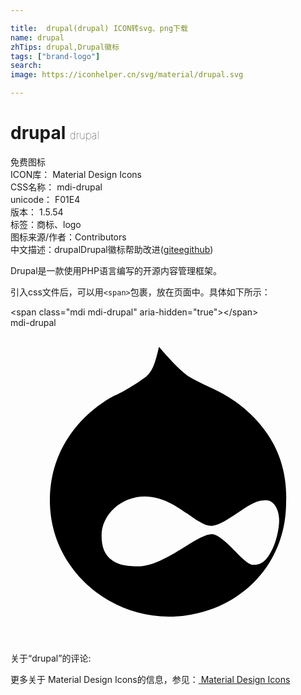 ```yaml
---

title:  drupal(drupal) ICON转svg、png下载
name: drupal
zhTips: drupal,Drupal徽标
tags: ["brand-logo"]
search: 
image: https://iconhelper.cn/svg/material/drupal.svg

---
```


# drupal  <small style="font-size: 60%;font-weight: 100">drupal</small>


<div class="detail-page">
<p>
<span><span class="badge-success badge">免费图标</span> </span>
<br/>
<span>
ICON库：
<span class="badge-secondary badge">Material Design Icons</span> 
</span>
<br/>
<span>
CSS名称：
<span class="badge-secondary badge">mdi-drupal</span> 
</span>
<br/>
<span>
unicode：
<span class="badge-secondary badge">F01E4</span> 
<copy-btn content='F01E4' btn-title=""></copy-btn>
<copy-btn :content='String.fromCodePoint(parseInt("F01E4", 16))' btn-title="复制U"></copy-btn>
</span>
<br/>
<span>
版本：
<span class="badge-secondary badge">1.5.54</span> 
</span><br/><span>标签：<span class="badge-light badge"><router-link to="/tags/brand-logo.html">商标、logo</router-link></span></span>
<br/>
<span>图标来源/作者：<span class="badge-light badge">Contributors</span></span> 
<br/>
<span class="zh-detail">中文描述：<span class="badge-primary badge">drupal</span><span class="badge-primary badge">Drupal徽标</span><span class="help-link"><span>帮助改进</span>(<a href="https://gitee.com/liuwave/icon-helper/edit/master/json/material/drupal.json" target="_blank" rel="noopener noreferrer">gitee</a><a href="https://github.com/liuwave/icon-helper/edit/master/json/material/drupal.json" target="_blank" rel="noopener noreferrer">github</a></span>)</span><br/>
</p>
</div><div class="description description alert alert-light">Drupal是一款使用PHP语言编写的开源内容管理框架。</div>
<div class="alert alert-dark">
  <i class="mdi mdi-drupal mdi-48px"></i>
  <i class="mdi mdi-drupal mdi-36px"></i>
  <i class="mdi mdi-drupal mdi-24px"></i>
  <i class="mdi mdi-drupal mdi-18px"></i>
</div>
<div>
  <p>引入css文件后，可以用<code>&lt;span&gt;</code>包裹，放在页面中。具体如下所示：    
  </p>
  <div class="alert alert-primary" style="font-size: 14px">
    &lt;span class="mdi mdi-drupal" aria-hidden="true"&gt;&lt;/span&gt;
    <copy-btn content='<span class="mdi mdi-drupal" aria-hidden="true"></span>'></copy-btn>
  </div>
  <div class="alert alert-secondary">
    <i class="mdi mdi-drupal"
    style="font-size: 24px"
    aria-hidden="true"></i> mdi-drupal
    <copy-btn content="mdi-drupal" btn-title="复制图标名称"></copy-btn>
  </div>
</div>
<div id="svg" class="svg-wrap">
<svg xmlns="http://www.w3.org/2000/svg" viewBox="0 0 24 24"><path d="M20.47,14.65C20.47,15.29 20.25,16.36 19.83,17.1C19.4,17.85 19.08,18.06 18.44,18.06C17.7,17.95 16.31,15.82 15.36,15.72C14.18,15.72 11.73,18.17 9.71,18.17C8.54,18.17 8.11,17.95 7.79,17.74C7.15,17.31 6.94,16.67 6.94,15.82C6.94,14.22 8.43,12.84 10.24,12.84C12.59,12.84 14.18,15.18 15.36,15.08C16.31,15.08 18.23,13.16 19.19,13.16C20.15,12.95 20.47,14 20.47,14.65M16.63,5.28C15.57,4.64 14.61,4.32 13.54,3.68C12.91,3.25 12.05,2.3 11.31,1.44C11,2.83 10.78,3.36 10.24,3.79C9.18,4.53 8.64,4.85 7.69,5.28C6.94,5.7 3,8.05 3,13.16C3,18.27 7.37,22 12.05,22C16.85,22 21,18.5 21,13.27C21.21,8.05 17.27,5.7 16.63,5.28Z" /></svg>
</div>
<detail full-name='mdi-drupal'></detail>
<div>
<p>关于“drupal”的评论:</p>
</div>
<Vssue title="关于“drupal”的评论" ></Vssue>    
<div><p>更多关于 Material Design Icons的信息，参见：<a target="_blank" href="https://iconhelper.cn/material.html"> Material Design Icons</a>
</p></div>
